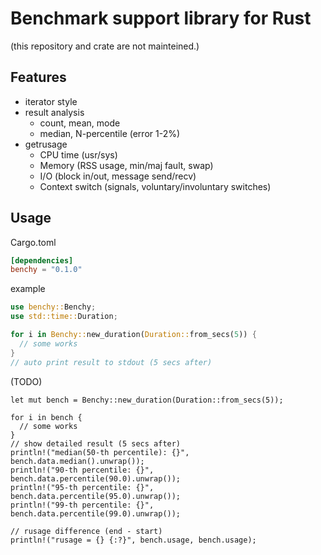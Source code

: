 # Benchmark support library for Rust

(this repository and crate are not mainteined.)

## Features

- iterator style
- result analysis
    - count, mean, mode
    - median, N-percentile (error 1-2%)
- getrusage
    - CPU time (usr/sys)
    - Memory (RSS usage, min/maj fault, swap)
    - I/O (block in/out, message send/recv)
    - Context switch (signals, voluntary/involuntary switches)

## Usage

Cargo.toml

```toml
[dependencies]
benchy = "0.1.0"
```

example

```rust
use benchy::Benchy;
use std::time::Duration;

for i in Benchy::new_duration(Duration::from_secs(5)) {
  // some works
}
// auto print result to stdout (5 secs after)
```

(TODO)

```
let mut bench = Benchy::new_duration(Duration::from_secs(5));

for i in bench {
  // some works
}
// show detailed result (5 secs after)
println!("median(50-th percentile): {}", bench.data.median().unwrap());
println!("90-th percentile: {}", bench.data.percentile(90.0).unwrap());
println!("95-th percentile: {}", bench.data.percentile(95.0).unwrap());
println!("99-th percentile: {}", bench.data.percentile(99.0).unwrap());

// rusage difference (end - start)
println!("rusage = {} {:?}", bench.usage, bench.usage);
```
